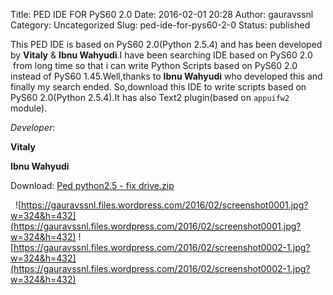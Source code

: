 Title: PED IDE FOR PyS60 2.0
Date: 2016-02-01 20:28
Author: gauravssnl
Category: Uncategorized
Slug: ped-ide-for-pys60-2-0
Status: published

This PED IDE is based on PyS60 2.0(Python 2.5.4) and has been developed by **Vitaly** & **Ibnu Wahyudi**.I have been searching IDE based on PyS60 2.0  from long time so that i can write Python Scripts based on PyS60 2.0 instead of PyS60 1.45.Well,thanks to **Ibnu Wahyudi** who developed this and finally my search ended. So,download this IDE to write scripts based on PyS60 2.0(Python 2.5.4).It has also Text2 plugin(based on `appuifw2` module).

*Developer:*

**Vitaly**

**Ibnu Wahyudi**

Download: [Ped python2.5 - fix drive.zip](https://www.dropbox.com/s/vc1yu156rc975zq/Ped%20python25%20-%20fix%20drive.zip?dl=0)

 
![https://gauravssnl.files.wordpress.com/2016/02/screenshot0001.jpg?w=324&h=432](https://gauravssnl.files.wordpress.com/2016/02/screenshot0001.jpg?w=324&h=432) ![https://gauravssnl.files.wordpress.com/2016/02/screenshot0002-1.jpg?w=324&h=432](https://gauravssnl.files.wordpress.com/2016/02/screenshot0002-1.jpg?w=324&h=432)
